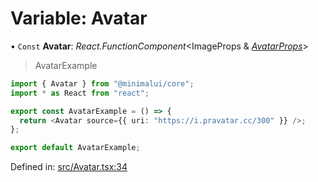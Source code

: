 # Variable: Avatar

• `Const` **Avatar**: *React.FunctionComponent*<ImageProps & [*AvatarProps*](../types/avatarprops.md)\>

> AvatarExample

```typescript
import { Avatar } from "@minimalui/core";
import * as React from "react";

export const AvatarExample = () => {
  return <Avatar source={{ uri: "https://i.pravatar.cc/300" }} />;
};

export default AvatarExample;
```

Defined in: [src/Avatar.tsx:34](https://github.com/minimal-ui/minimal-ui/blob/main/packages/minimalui/src/Avatar.tsx#L34)
